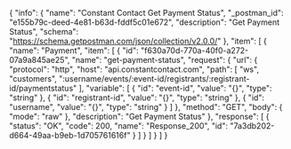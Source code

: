 {
  "info": {
    "name": "Constant Contact Get Payment Status",
    "_postman_id": "e155b79c-deed-4e81-b63d-fddf5c01e672",
    "description": "Get Payment Status",
    "schema": "https://schema.getpostman.com/json/collection/v2.0.0/"
  },
  "item": [
    {
      "name": "Payment",
      "item": [
        {
          "id": "f630a70d-770a-40f0-a272-07a9a845ae25",
          "name": "get-payment-status",
          "request": {
            "url": {
              "protocol": "http",
              "host": "api.constantcontact.com",
              "path": [
                "ws",
                "customers",
                ":username/events/:event-id/registrants/:registrant-id/paymentstatus"
              ],
              "variable": [
                {
                  "id": "event-id",
                  "value": "{}",
                  "type": "string"
                },
                {
                  "id": "registrant-id",
                  "value": "{}",
                  "type": "string"
                },
                {
                  "id": "username",
                  "value": "{}",
                  "type": "string"
                }
              ]
            },
            "method": "GET",
            "body": {
              "mode": "raw"
            },
            "description": "Get Payment Status"
          },
          "response": [
            {
              "status": "OK",
              "code": 200,
              "name": "Response_200",
              "id": "7a3db202-d664-49aa-b9eb-1d705761616f"
            }
          ]
        }
      ]
    }
  ]
}